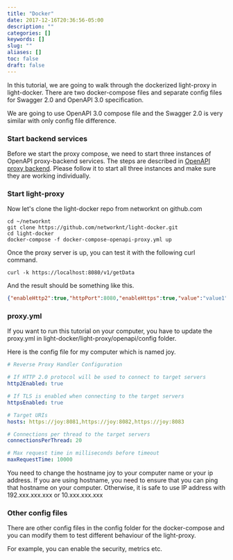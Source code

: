 ```yaml
---
title: "Docker"
date: 2017-12-16T20:36:56-05:00
description: ""
categories: []
keywords: []
slug: ""
aliases: []
toc: false
draft: false
---
```


In this tutorial, we are going to walk through the dockerized light-proxy in light-docker. There
are two docker-compose files and separate config files for Swagger 2.0 and OpenAPI 3.0 specification.

We are going to use OpenAPI 3.0 compose file and the Swagger 2.0 is very similar with only config
file difference. 

### Start backend services

Before we start the proxy compose, we need to start three instances of OpenAPI proxy-backend services.
The steps are described in [OpenAPI proxy backend][]. Please follow it to start all three instances
and make sure they are working individually. 


[OpenAPI proxy backend]: /tutorial/proxy/openapi-backend/

### Start light-proxy

Now let's clone the light-docker repo from networknt on github.com

```
cd ~/networknt
git clone https://github.com/networknt/light-docker.git
cd light-docker
docker-compose -f docker-compose-openapi-proxy.yml up
```

Once the proxy server is up, you can test it with the following curl command.

```
curl -k https://localhost:8080/v1/getData
```

And the result should be something like this.

```json
{"enableHttp2":true,"httpPort":8080,"enableHttps":true,"value":"value1","httpsPort":8082,"key":"key1"}
```

### proxy.yml

If you want to run this tutorial on your computer, you have to update the proxy.yml in
light-docker/light-proxy/openapi/config folder.

Here is the config file for my computer which is named joy.

```yaml
# Reverse Proxy Handler Configuration

# If HTTP 2.0 protocol will be used to connect to target servers
http2Enabled: true

# If TLS is enabled when connecting to the target servers
httpsEnabled: true

# Target URIs
hosts: https://joy:8081,https://joy:8082,https://joy:8083

# Connections per thread to the target servers
connectionsPerThread: 20

# Max request time in milliseconds before timeout
maxRequestTime: 10000
```

You need to change the hostname joy to your computer name or your ip address. If
you are using hostname, you need to ensure that you can ping that hostname on your
computer. Otherwise, it is safe to use IP address with 192.xxx.xxx.xxx or 10.xxx.xxx.xxx

### Other config files

There are other config files in the config folder for the docker-compose and you can
modify them to test different behaviour of the light-proxy.

For example, you can enable the security, metrics etc.

